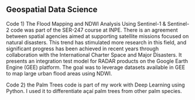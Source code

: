 ## Geospatial Data Science

Code 1) The Flood Mapping and NDWI Analysis Using Sentinel-1 & Sentinel-2 code was part of the SER-247 course at INPE. There is an agreement between spatial agencies aimed at supporting satellite missions focused on natural disasters. This trend has stimulated more research in this field, and significant progress has been achieved in recent years through collaboration with the International Charter Space and Major Disasters. It presents an integration test model for RADAR products on the Google Earth Engine (GEE) platform. The goal was to leverage datasets available in GEE to map large urban flood areas using NDWI. 

Code 2) the Palm Trees code is part of my work with Deep Learning using Python. I used it to differentiate açaí palm trees from other palm species.
